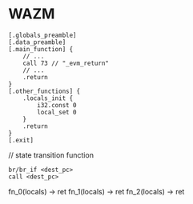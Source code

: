 WAZM
====

```
[.globals_preamble]
[.data_preamble]
[.main_function] {
    // ...
    call 73 // "_evm_return"
    // ...
    .return
}
[.other_functions] {
    .locals_init {
        i32.const 0
        local_set 0
    }   
    .return
}
[.exit]
```

// state transition function

```
br/br_if <dest_pc>
call <dest_pc>
```


fn_0(locals) -> ret
fn_1(locals) -> ret
fn_2(locals) -> ret

